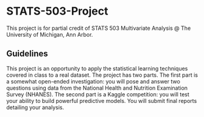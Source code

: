 # STATS-503-Project
This project is for partial credit of STATS 503 Multivariate Analysis @ The University of Michigan, Ann Arbor.

## Guidelines

This project is an opportunity to apply the statistical learning techniques covered in class to a real dataset. The project has two parts. The first part is a somewhat open-ended investigation: you will pose and answer two questions using data from the National Health and Nutrition Examination Survey (NHANES). The second part is a Kaggle competition: you will test your ability to build powerful predictive models. You will submit final reports detailing your analysis.